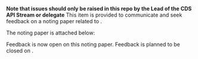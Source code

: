 **Note that issues should only be raised in this repo by the Lead of the CDS API Stream or delegate**
This item is provided to communicate and seek feedback on a noting paper related to <describe topic>.

The noting paper is attached below:
<add attachment here>

Feedback is now open on this noting paper. Feedback is planned to be closed on <enter feedback close date>.
